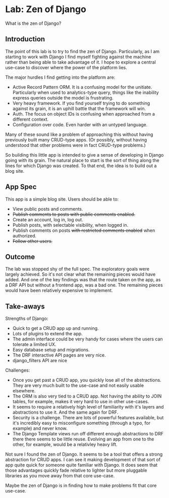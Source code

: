 # Lab: Zen of Django

What is the zen of Django?

## Introduction

The point of this lab is to try to find the zen of Django. Particularly, as I am starting to work with Django I find myself fighting against the machine rather than being able to take advantage of it. I hope to explore a central use-case to discover where the power of the platform lies.

The major hurdles I find getting into the platform are:

- Active Record Pattern ORM. It is a confusing model for the unitiate. Particularly when used to analytics-type query, things like the inability express queries outside the model is frustrating.
- Very heavy framework. If you find yourself trying to do something against its grain, it is an uphill battle that the framework will win.
- Auth. The focus on object IDs is confusing when approached from a different context.
- Configuration over code. Even harder with an untyped language.

Many of these sound like a problem of approaching this without having previously built many CRUD-type apps. (Or possibly, without having understood that other problems were in fact CRUD-type problems.)

So building this little app is intended to give a sense of developing in Django going with its grain. The natural place to start is the sort of thing along the lines for which Django was created. To that end, the idea is to build out a blog site.

## App Spec

This app is a simple blog site. Users should be able to:

- View public posts and comments.
- ~~Publish comments to posts with public comments enabled.~~
- Create an account, log in, log out.
- Publish posts, with selectable visibility, when logged in.
- Publish comments on posts ~~with restricted comments enabled~~ when authorized.
- ~~Follow other users.~~

## Outcome

The lab was stopped shy of the full spec. The exploratory goals were largely achieved. So it's not clear what the remaining pieces would have added. And one of the key findings was that the route taken on the app, as a DRF API but without a frontend app, was a bad one. The remaining pieces would have been relatively expensive to implement.

## Take-aways

Strengths of Django:

- Quick to get a CRUD app up and running.
- Lots of plugins to extend the app.
- The admin interface could be very handy for cases where the users can tolerate a limited UX.
- Easy database setup and migrations.
- The DRF interactive API pages are very nice.
- django_filters API are nice

Challenges:
- Once you get past a CRUD app, you quickly lose all of the abstractions. They are very much built to the use-case and not easily usable elsewhere.
- The ORM is also very tied to a CRUD app. Not having the ability to JOIN tables, for example, makes it very hard to use in other use-cases.
- It seems to require a relatively high level of familiarity with it's layers and abstractions to use it. And the same again for DRF.
- Security is a challenge. There are lots of powerful features available, but it's incredibly easy to misconfigure something (through a typo, for example) and never know.
- The Django Template views run off different enough abstractions to DRF there there seems to be little reuse. Evolving an app from one to the other, for example, would be a relativley heavy lift.

Not sure I found the zen of Django. It seems to be a tool that offers a strong abstraction for CRUD apps. I can see it making development of that sort of app quite quick for someone quite familiar with Django. It does seem that those advantages quickly fade relative to lighter but more pluggable libraries as you move away from that core use-case.

Maybe the zen of Django is in finding how to make problems fit that core use-case.
